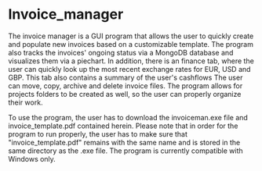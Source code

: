 # Invoice_manager
The invoice manager is a GUI program that allows the user to quickly create and populate new invoices based on a customizable template. The program also tracks the invoices' ongoing status via a MongoDB database and visualizes them via a piechart. 
In addition, there is an finance tab, where the user can quickly look up the most recent exchange rates for EUR, USD and GBP. This tab also contains a summary of the user's cashflows
The user can  move, copy, archive and delete  invoice files. The program allows for projects folders to be created as well, so the user can properly organize their work. 

To use the program, the user has to download the invoiceman.exe file and invoice_template.pdf contained herein. Please note that in order for the program to run properly, the user has to make sure that "invoice_template.pdf" remains with the same name and is stored in the same directory as the .exe file.
The program is currently compatible with Windows only. 
